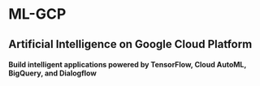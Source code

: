 
# ML-GCP

## Artificial Intelligence on Google Cloud Platform

#### Build intelligent applications powered by TensorFlow, Cloud AutoML, BigQuery, and Dialogflow
